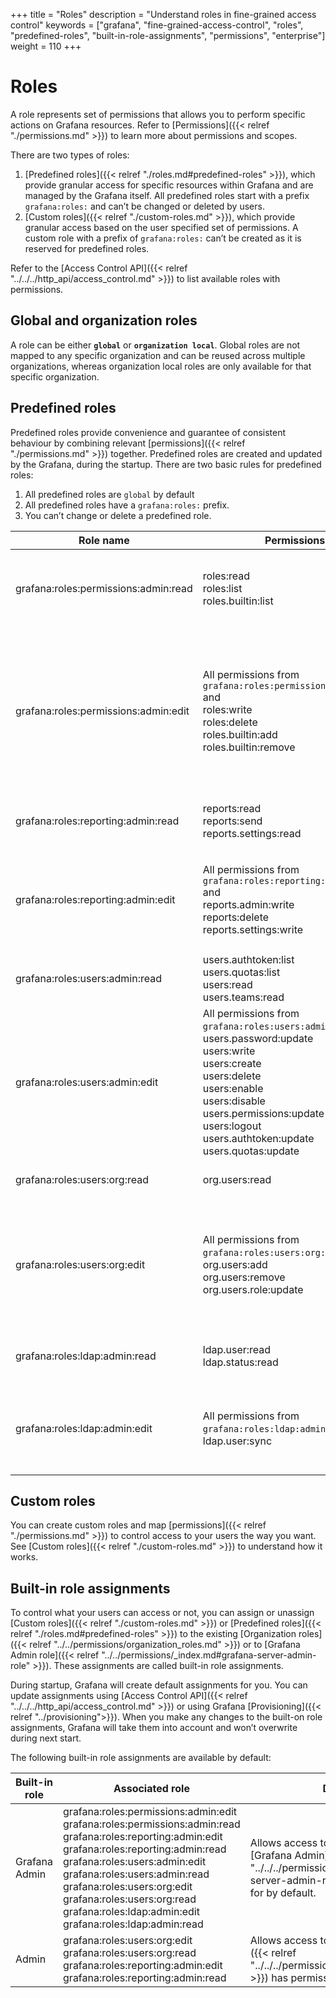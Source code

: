+++
title = "Roles"
description = "Understand roles in fine-grained access control"
keywords = ["grafana", "fine-grained-access-control", "roles", "predefined-roles", "built-in-role-assignments", "permissions", "enterprise"]
weight = 110
+++

# Roles

A role represents set of permissions that allows you to perform specific actions on Grafana resources. Refer to [Permissions]({{< relref "./permissions.md" >}}) to learn more about permissions and scopes.

There are two types of roles:
1. [Predefined roles]({{< relref "./roles.md#predefined-roles" >}}), which provide granular access for specific resources within Grafana and are managed by the Grafana itself. All predefined roles start with a prefix `grafana:roles:` and can’t be changed or deleted by users.
1. [Custom roles]({{< relref "./custom-roles.md" >}}), which provide granular access based on the user specified set of permissions. A custom role with a prefix of `grafana:roles:` can’t be created as it is reserved for predefined roles.

Refer to the [Access Control API]({{< relref "../../../http_api/access_control.md" >}}) to list available roles with permissions.

## Global and organization roles

A role can be either **`global`** or **`organization local`**. Global roles are not mapped to any specific organization and can be reused across multiple organizations, whereas organization local roles are only available for that specific organization.

## Predefined roles

Predefined roles provide convenience and guarantee of consistent behaviour by combining relevant [permissions]({{< relref "./permissions.md" >}}) together. Predefined roles are created and updated by the Grafana, during the startup.
There are two basic rules for predefined roles:

1. All predefined roles are `global` by default
1. All predefined roles have a `grafana:roles:` prefix. 
1. You can’t change or delete a predefined role.

Role name | Permissions | Description
--- | --- | ---
grafana:roles:permissions:admin:read | roles:read<br>roles:list<br>roles.builtin:list | Allows to list and get available roles and built-in role assignments.
grafana:roles:permissions:admin:edit | All permissions from `grafana:roles:permissions:admin:read` and <br>roles:write<br>roles:delete<br>roles.builtin:add<br>roles.builtin:remove | Allows every read action and in addition allows to create, change and delete custom roles and create or remove built-in role assignments.
grafana:roles:reporting:admin:read | reports:read<br>reports:send<br>reports.settings:read | Allows to read reports and report settings.
grafana:roles:reporting:admin:edit | All permissions from `grafana:roles:reporting:admin:read` and <br>reports.admin:write<br>reports:delete<br>reports.settings:write | Allows every read action for reports and in addition allows to administer reports. 
grafana:roles:users:admin:read | users.authtoken:list<br>users.quotas:list<br>users:read<br>users.teams:read | Allows to list and get users and related information.
grafana:roles:users:admin:edit | All permissions from `grafana:roles:users:admin:read` and <br>users.password:update<br>users:write<br>users:create<br>users:delete<br>users:enable<br>users:disable<br>users.permissions:update<br>users:logout<br>users.authtoken:update<br>users.quotas:update | Allows every read action for users and in addition allows to administer users. 
grafana:roles:users:org:read | org.users:read | Allows to get user organizations.
grafana:roles:users:org:edit | All permissions from `grafana:roles:users:org:read` and <br>org.users:add<br>org.users:remove<br>org.users.role:update | Allows every read action for user organizations and in addition allows to administer user organizations.
grafana:roles:ldap:admin:read | ldap.user:read<br>ldap.status:read | Allows to read LDAP information and status.
grafana:roles:ldap:admin:edit | All permissions from `grafana:roles:ldap:admin:read` and <br>ldap.user:sync | Allows every read action for LDAP and in addition allows to administer LDAP.

## Custom roles

You can create custom roles and map [permissions]({{< relref "./permissions.md" >}}) to control access to your users the way you want. 
See [Custom roles]({{< relref "./custom-roles.md" >}}) to understand how it works.

## Built-in role assignments

To control what your users can access or not, you can assign or unassign [Custom roles]({{< relref "./custom-roles.md" >}}) or [Predefined roles]({{< relref "./roles.md#predefined-roles" >}}) to the existing [Organization roles]({{< relref "../../permissions/organization_roles.md" >}}) or to [Grafana Admin role]({{< relref "../../permissions/_index.md#grafana-server-admin-role" >}}). 
These assignments are called built-in role assignments.

During startup, Grafana will create default assignments for you. You can update assignments using [Access Control API]({{< relref "../../../http_api/access_control.md" >}}) or using Grafana [Provisioning]({{< relref "../provisioning">}}). 
When you make any changes to the built-on role assignments, Grafana will take them into account and won’t overwrite during next start.

The following built-in role assignments are available by default:

Built-in role | Associated role | Description
--- | --- | ---
Grafana Admin | grafana:roles:permissions:admin:edit<br>grafana:roles:permissions:admin:read<br>grafana:roles:reporting:admin:edit<br>grafana:roles:reporting:admin:read<br>grafana:roles:users:admin:edit<br>grafana:roles:users:admin:read<br>grafana:roles:users:org:edit<br>grafana:roles:users:org:read<br>grafana:roles:ldap:admin:edit<br>grafana:roles:ldap:admin:read | Allows access to resources which [Grafana Admin]({{< relref "../../../permissions/_index.md#grafana-server-admin-role" >}}) has permissions for by default.
Admin | grafana:roles:users:org:edit<br>grafana:roles:users:org:read<br>grafana:roles:reporting:admin:edit<br>grafana:roles:reporting:admin:read | Allows access to resource which [Admin]({{< relref "../../../permissions/organization_roles.md" >}}) has permissions for by default.
